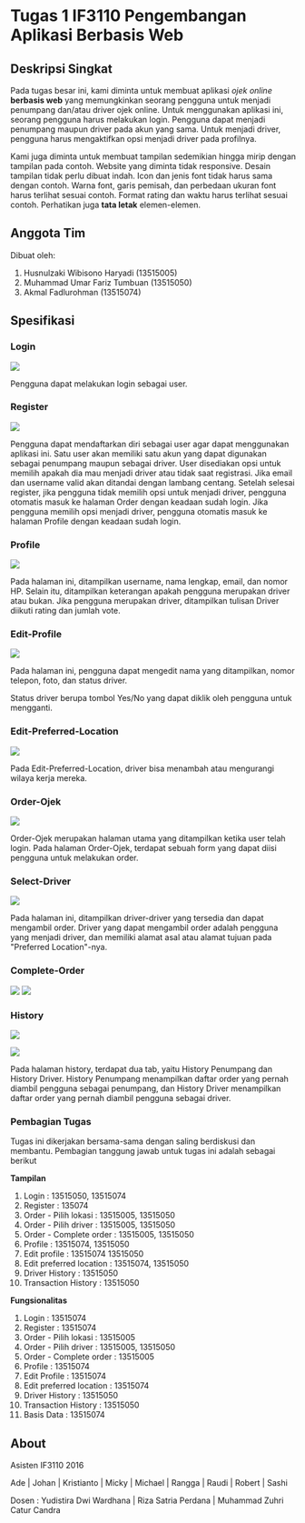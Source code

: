 # Tugas 1 IF3110 Pengembangan Aplikasi Berbasis Web

## Deskripsi Singkat

Pada tugas besar ini, kami diminta untuk membuat aplikasi *ojek online* **berbasis web** yang memungkinkan seorang pengguna untuk menjadi penumpang dan/atau driver ojek online. Untuk menggunakan aplikasi ini, seorang pengguna harus melakukan login. Pengguna dapat menjadi penumpang maupun driver pada akun yang sama. Untuk menjadi driver, pengguna harus mengaktifkan opsi menjadi driver pada profilnya.

Kami juga diminta untuk membuat tampilan sedemikian hingga mirip dengan tampilan pada contoh. Website yang diminta tidak responsive. Desain tampilan tidak perlu dibuat indah. Icon dan jenis font tidak harus sama dengan contoh. Warna font, garis pemisah, dan perbedaan ukuran font harus terlihat sesuai contoh. Format rating dan waktu harus terlihat sesuai contoh. Perhatikan juga **tata letak** elemen-elemen.

## Anggota Tim

Dibuat oleh:
1. Husnulzaki Wibisono Haryadi 	(13515005)
2. Muhammad Umar Fariz Tumbuan 	(13515050)
3. Akmal Fadlurohman			(13515074)

## Spesifikasi

### Login

![](mocks/login.JPG)

Pengguna dapat melakukan login sebagai user.

### Register

![](mocks/sign_up.JPG)

Pengguna dapat mendaftarkan diri sebagai user agar dapat menggunakan aplikasi ini. Satu user akan memiliki satu akun yang dapat digunakan sebagai penumpang maupun sebagai driver. User disediakan opsi untuk memilih apakah dia mau menjadi driver atau tidak saat registrasi. Jika email dan username valid akan ditandai dengan lambang centang. Setelah selesai register, jika pengguna tidak memilih opsi untuk menjadi driver, pengguna otomatis masuk ke halaman Order dengan keadaan sudah login. Jika pengguna memilih opsi menjadi driver, pengguna otomatis masuk ke halaman Profile dengan keadaan sudah login.

### Profile

![](mocks/profile.JPG)

Pada halaman ini, ditampilkan username, nama lengkap, email, dan nomor HP. Selain itu, ditampilkan keterangan apakah pengguna merupakan driver atau bukan. Jika pengguna merupakan driver, ditampilkan tulisan Driver diikuti rating dan jumlah vote.

### Edit-Profile

![](mocks/edit_profile.JPG)

Pada halaman ini, pengguna dapat mengedit nama yang ditampilkan, nomor telepon, foto, dan status driver.

Status driver berupa tombol Yes/No yang dapat diklik oleh pengguna untuk mengganti.

### Edit-Preferred-Location

![](mocks/edit_pref_location.JPG)

Pada Edit-Preferred-Location, driver bisa menambah atau mengurangi wilaya kerja mereka.

### Order-Ojek

![](mocks/order_location.JPG)

Order-Ojek merupakan halaman utama yang ditampilkan ketika user telah login. Pada halaman Order-Ojek, terdapat sebuah form yang dapat diisi pengguna untuk melakukan order.

### Select-Driver

![](mocks/order_driver.JPG)

Pada halaman ini, ditampilkan driver-driver yang tersedia dan dapat mengambil order. Driver yang dapat mengambil order adalah pengguna yang menjadi driver, dan memiliki alamat asal atau alamat tujuan pada "Preferred Location"-nya.

### Complete-Order

![](mocks/order_complete1.JPG)
![](mocks/order_complete2.JPG)


### History

![](mocks/previous_order.JPG)

![](mocks/driver_history.JPG)

Pada halaman history, terdapat dua tab, yaitu History Penumpang dan History Driver. History Penumpang menampilkan daftar order yang pernah diambil pengguna sebagai penumpang, dan History Driver menampilkan daftar order yang pernah diambil pengguna sebagai driver.

### Pembagian Tugas
Tugas ini dikerjakan bersama-sama dengan saling berdiskusi dan membantu. Pembagian tanggung jawab untuk tugas ini adalah sebagai berikut

**Tampilan**
1. Login : 13515050, 13515074
2. Register : 135074
3. Order - Pilih lokasi : 13515005, 13515050
4. Order - Pilih driver : 13515005, 13515050
5. Order - Complete order : 13515005, 13515050
6. Profile : 13515074, 13515050
7. Edit profile : 13515074 13515050
8. Edit preferred location : 13515074, 13515050
9. Driver History : 13515050
10. Transaction History : 13515050

**Fungsionalitas**
1. Login : 13515074
2. Register : 13515074
3. Order - Pilih lokasi : 13515005
4. Order - Pilih driver : 13515005, 13515050
5. Order - Complete order : 13515005
6. Profile : 13515074
7. Edit Profile : 13515074
8. Edit preferred location : 13515074
9. Driver History : 13515050
10. Transaction History : 13515050
11. Basis Data : 13515074

## About

Asisten IF3110 2016

Ade | Johan | Kristianto | Micky | Michael | Rangga | Raudi | Robert | Sashi 

Dosen : Yudistira Dwi Wardhana | Riza Satria Perdana | Muhammad Zuhri Catur Candra


